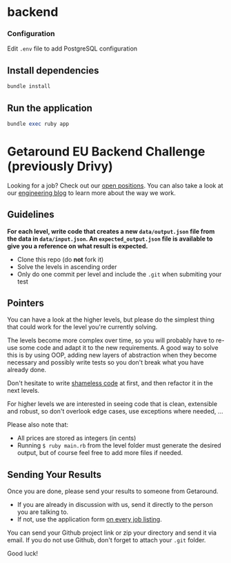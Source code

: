# backend

### Configuration

Edit `.env` file to add PostgreSQL configuration

## Install dependencies

```ruby
bundle install
```

## Run the application

```ruby
bundle exec ruby app
```

# Getaround EU Backend Challenge (previously Drivy)

Looking for a job? Check out our [open positions](https://uk.getaround.com.com/jobs).
You can also take a look at our [engineering blog](https://drivy.engineering/) to learn more about the way we work.

## Guidelines

**For each level, write code that creates a new `data/output.json` file from the data in `data/input.json`.
An `expected_output.json` file is available to give you a reference on what result is expected.**

- Clone this repo (do **not** fork it)
- Solve the levels in ascending order
- Only do one commit per level and include the `.git` when submiting your test

## Pointers

You can have a look at the higher levels, but please do the simplest thing that could work for the level you're currently solving.

The levels become more complex over time, so you will probably have to re-use some code and adapt it to the new requirements.
A good way to solve this is by using OOP, adding new layers of abstraction when they become necessary and possibly write tests so you don't break what you have already done.

Don't hesitate to write [shameless code](http://red-badger.com/blog/2014/08/20/i-spent-3-days-with-sandi-metz-heres-what-i-learned/) at first, and then refactor it in the next levels.

For higher levels we are interested in seeing code that is clean, extensible and robust, so don't overlook edge cases, use exceptions where needed, ...

Please also note that:

- All prices are stored as integers (in cents)
- Running `$ ruby main.rb` from the level folder must generate the desired output, but of course feel free to add more files if needed.

## Sending Your Results

Once you are done, please send your results to someone from Getaround.

- If you are already in discussion with us, send it directly to the person you are talking to.
- If not, use the application form [on every job listing](https://en.drivy.com/jobs).

You can send your Github project link or zip your directory and send it via email.
If you do not use Github, don't forget to attach your `.git` folder.

Good luck!
